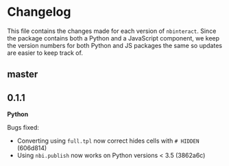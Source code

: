# Changelog

This file contains the changes made for each version of `nbinteract`. Since
the package contains both a Python and a JavaScript component, we keep the
version numbers for both Python and JS packages the same so updates are easier
to keep track of.

## master

## 0.1.1

**Python**

Bugs fixed:

- Converting using `full.tpl` now correct hides cells with `# HIDDEN`
  (606d814)
- Using `nbi.publish` now works on Python versions < 3.5 (3862a6c)
